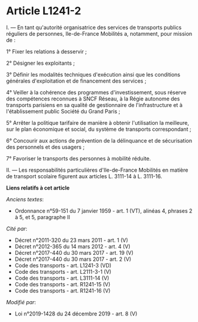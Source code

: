 # Article L1241-2

I. ― En tant qu'autorité organisatrice des services de transports publics réguliers de personnes, Ile-de-France Mobilités a,
notamment, pour mission de :

1° Fixer les relations à desservir ;

2° Désigner les exploitants ;

3° Définir les modalités techniques d'exécution ainsi que les conditions générales d'exploitation et de financement des
services ;

4° Veiller à la cohérence des programmes d'investissement, sous réserve des compétences reconnues à SNCF Réseau, à la Régie
autonome des transports parisiens en sa qualité de gestionnaire de l'infrastructure et à l'établissement public Société du
Grand Paris ;

5° Arrêter la politique tarifaire de manière à obtenir l'utilisation la meilleure, sur le plan économique et social, du
système de transports correspondant ;

6° Concourir aux actions de prévention de la délinquance et de sécurisation des personnels et des usagers ;

7° Favoriser le transports des personnes à mobilité réduite.

II. ― Les responsabilités particulières d'Ile-de-France Mobilités en matière de transport scolaire figurent aux articles L.
3111-14 à L. 3111-16.

**Liens relatifs à cet article**

_Anciens textes_:

  - Ordonnance n°59-151 du 7 janvier 1959 - art. 1 (VT), alinéas 4, phrases 2 à 5, et 5, paragraphe II

_Cité par_:

  - Décret n°2011-320 du 23 mars 2011 - art. 1 (V)
  - Décret n°2012-365  du 14 mars 2012 - art. 4 (V)
  - Décret n°2017-440 du 30 mars 2017 - art. 19 (V)
  - Décret n°2017-440 du 30 mars 2017 - art. 2 (V)
  - Code des transports - art. L1241-3 (VD)
  - Code des transports - art. L2111-3-1 (V)
  - Code des transports - art. L3111-14 (V)
  - Code des transports - art. R1241-15 (V)
  - Code des transports - art. R1241-16 (V)

_Modifié par_:

  - Loi n°2019-1428 du 24 décembre 2019 - art. 8 (V)
